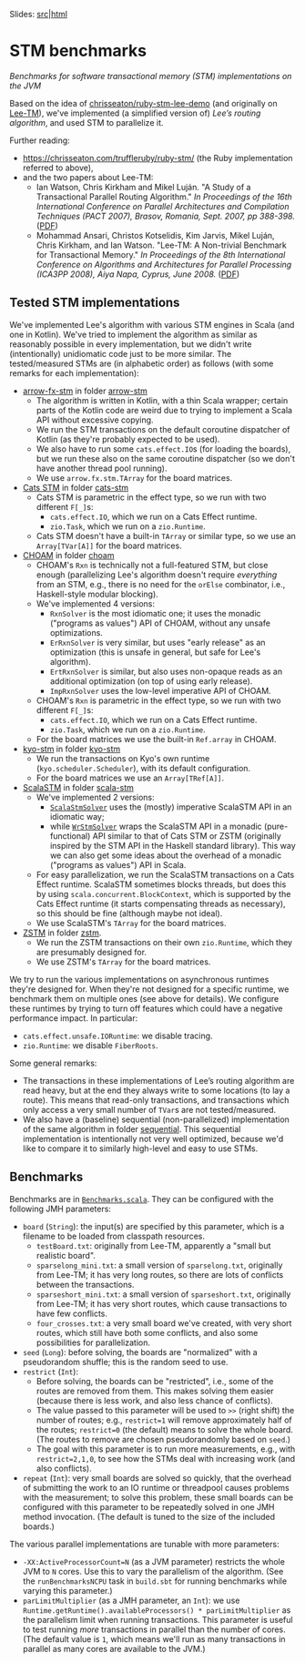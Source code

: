 <!--

   © 2023-2025 Nokia
   Licensed under the Apache License 2.0
   SPDX-License-Identifier: Apache-2.0

-->

Slides: [src](https://github.com/nokia/stm-benchmark/blob/slides/slides/slides.html)|[html](https://html-preview.github.io/?url=https://github.com/nokia/stm-benchmark/blob/slides/slides/slides.html)

# STM benchmarks

*Benchmarks for software transactional memory (STM) implementations on the JVM*

Based on the idea of [chrisseaton/ruby-stm-lee-demo](https://github.com/chrisseaton/ruby-stm-lee-demo)
(and originally on [Lee-TM](https://apt.cs.manchester.ac.uk/projects/TM/LeeBenchmark/)),
we've implemented (a simplified version of) *Lee’s routing algorithm*, and used STM to parallelize it.

Further reading:

- https://chrisseaton.com/truffleruby/ruby-stm/ (the Ruby implementation referred to above),
- and the two papers about Lee-TM:
  - Ian Watson, Chris Kirkham and Mikel Luján.
    "A Study of a Transactional Parallel Routing Algorithm."
    _In Proceedings of the 16th International Conference on Parallel Architectures and Compilation Techniques (PACT 2007),
    Brasov, Romania, Sept. 2007, pp 388-398._
    ([PDF](https://apt.cs.manchester.ac.uk/apt/projects/TM/LeeRouting/lee-TM-pact2007.pdf))
  - Mohammad Ansari, Christos Kotselidis, Kim Jarvis, Mikel Luján, Chris Kirkham, and Ian Watson.
    "Lee-TM: A Non-trivial Benchmark for Transactional Memory."
    _In Proceedings of the 8th International Conference on Algorithms and Architectures for Parallel Processing (ICA3PP 2008),
    Aiya Napa, Cyprus, June 2008._
    ([PDF](https://apt.cs.manchester.ac.uk/apt/people/ansarim/papers/pdfs/ica3pp08-ansari.pdf))

## Tested STM implementations

We've implemented Lee's algorithm with various STM engines in Scala (and one in Kotlin). We've tried
to implement the algorithm as similar as reasonably possible in every implementation, but we didn't
write (intentionally) unidiomatic code just to be more similar. The tested/measured STMs are (in
alphabetic order) as follows (with some remarks for each implementation):

- [arrow-fx-stm](https://arrow-kt.io/learn/coroutines/stm) in folder [arrow-stm](/arrow-stm)
  - The algorithm is written in Kotlin, with a thin Scala wrapper; certain parts of the Kotlin
    code are weird due to trying to implement a Scala API without excessive copying.
  - We run the STM transactions on the default coroutine dispatcher of Kotlin (as they're
    probably expected to be used).
  - We also have to run some `cats.effect.IO`s (for loading the boards), but we run these
    also on the same coroutine dispatcher (so we don't have another thread pool running).
  - We use `arrow.fx.stm.TArray` for the board matrices.
- [Cats STM](https://github.com/TimWSpence/cats-stm) in folder [cats-stm](/cats-stm)
  - Cats STM is parametric in the effect type, so we run with two different `F[_]`s:
    - `cats.effect.IO`, which we run on a Cats Effect runtime.
    - `zio.Task`, which we run on a `zio.Runtime`.
  - Cats STM doesn't have a built-in `TArray` or similar type, so we use an `Array[TVar[A]]` for the
    board matrices.
- [CHOAM](https://github.com/durban/choam) in folder [choam](/choam)
  - CHOAM's `Rxn` is technically not a full-featured STM, but close enough (parallelizing Lee's
    algorithm doesn't require _everything_ from an STM, e.g., there is no need for the `orElse`
    combinator, i.e., Haskell-style modular blocking).
  - We've implemented 4 versions:
    - `RxnSolver` is the most idiomatic one; it uses the monadic ("programs as values") API
      of CHOAM, without any unsafe optimizations.
    - `ErRxnSolver` is very similar, but uses "early release" as an optimization (this is unsafe
      in general, but safe for Lee's algorithm).
    - `ErtRxnSolver` is similar, but also uses non-opaque reads as an additional optimization
      (on top of using early release).
    - `ImpRxnSolver` uses the low-level imperative API of CHOAM.
  - CHOAM's `Rxn` is parametric in the effect type, so we run with two different `F[_]`s:
    - `cats.effect.IO`, which we run on a Cats Effect runtime.
    - `zio.Task`, which we run on a `zio.Runtime`.
  - For the board matrices we use the built-in `Ref.array` in CHOAM.
- [kyo-stm](https://github.com/getkyo/kyo/tree/main/kyo-stm/shared/src/main/scala/kyo) in folder [kyo-stm](/kyo-stm)
  - We run the transactions on Kyo's own runtime (`kyo.scheduler.Scheduler`), with its default configuration.
  - For the board matrices we use an `Array[TRef[A]]`.
- [ScalaSTM](https://github.com/scala-stm/scala-stm) in folder [scala-stm](/scala-stm)
  - We've implemented 2 versions:
    - [`ScalaStmSolver`](scala-stm/src/main/scala/com/nokia/stmbenchmark/scalastm/ScalaStmSolver.scala)
      uses the (mostly) imperative ScalaSTM API in an idiomatic way;
    - while [`WrStmSolver`](scala-stm/src/main/scala/com/nokia/stmbenchmark/scalastm/WrStmSolver.scala)
      wraps the ScalaSTM API in a monadic (pure-functional) API similar to that of Cats STM or ZSTM (originally
      inspired by the STM API in the Haskell standard library). This way we can also get some ideas about
      the overhead of a monadic ("programs as values") API in Scala.
  - For easy parallelization, we run the ScalaSTM transactions on a Cats Effect runtime.
    ScalaSTM sometimes blocks threads, but does this by using `scala.concurrent.BlockContext`,
    which is supported by the Cats Effect runtime (it starts compensating threads as necessary),
    so this should be fine (although maybe not ideal).
  - We use ScalaSTM's `TArray` for the board matrices.
- [ZSTM](https://github.com/zio/zio/tree/series/2.x/core/shared/src/main/scala/zio/stm) in folder [zstm](/zstm).
  - We run the ZSTM transactions on their own `zio.Runtime`, which they are presumably designed for.
  - We use ZSTM's `TArray` for the board matrices.

We try to run the various implementations on asynchronous runtimes they're designed for. When they're
not designed for a specific runtime, we benchmark them on multiple ones (see above for details).
We configure these runtimes by trying to turn off features which could have a negative performance impact.
In particular:

- `cats.effect.unsafe.IORuntime`: we disable tracing.
- `zio.Runtime`: we disable `FiberRoots`.

Some general remarks:

- The transactions in these implementations of Lee’s routing algorithm are read heavy,
  but at the end they always write to some locations (to lay a route). This means that
  read-only transactions, and transactions which only access a very small number of
  `TVar`s are not tested/measured.
- We also have a (baseline) sequential (non-parallelized) implementation of the same algorithm in folder
  [sequential](/sequential). This sequential implementation is intentionally not very well optimized,
  because we'd like to compare it to similarly high-level and easy to use STMs.

## Benchmarks

Benchmarks are in [`Benchmarks.scala`](benchmarks/src/main/scala/com/nokia/stmbenchmark/benchmarks/Benchmarks.scala).
They can be configured with the following JMH parameters:

- `board` (`String`): the input(s) are specified by this parameter, which is a filename to be loaded from classpath resources.
  - `testBoard.txt`: originally from Lee-TM, apparently a "small but realistic board".
  - `sparselong_mini.txt`: a small version of `sparselong.txt`, originally from Lee-TM;
    it has very long routes, so there are lots of conflicts between the transactions.
  - `sparseshort_mini.txt`: a small version of `sparseshort.txt`, originally from Lee-TM;
    it has very short routes, which cause transactions to have few conflicts.
  - `four_crosses.txt`: a very small board we've created, with very short routes, which still
    have both some conflicts, and also some possibilities for parallelization.
- `seed` (`Long`): before solving, the boards are "normalized" with a pseudorandom shuffle; this is the random seed to use.
- `restrict` (`Int`):
  - Before solving, the boards can be "restricted", i.e., some of the routes are removed from them.
    This makes solving them easier (because there is less work, and also less chance of conflicts).
  - The value passed to this parameter will be used to `>>` (right shift) the number of routes;
    e.g., `restrict=1` will remove approximately half of the routes; `restrict=0` (the default)
    means to solve the whole board. (The routes to remove are chosen pseudorandomly based on `seed`.)
  - The goal with this parameter is to run more measurements, e.g., with `restrict=2,1,0`, to see
    how the STMs deal with increasing work (and also conflicts).
- `repeat` (`Int`): very small boards are solved so quickly, that the overhead of submitting
    the work to an IO runtime or threadpool causes problems with the measurement; to solve this problem,
    these small boards can be configured with this parameter to be repeatedly solved in one JMH method
    invocation. (The default is tuned to the size of the included boards.)

The various parallel implementations are tunable with more parameters:

- `-XX:ActiveProcessorCount=N` (as a JVM parameter) restricts the whole JVM to `N` cores. Use this to
  vary the parallelism of the algorithm. (See the `runBenchmarksNCPU` task in `build.sbt` for running
  benchmarks while varying this parameter.)
- `parLimitMultiplier` (as a JMH parameter, an `Int`): we use
  `Runtime.getRuntime().availableProcessors() * parLimitMultiplier` as the parallelism limit when running
  transactions. This parameter is useful to test running _more_ transactions in parallel than the number of cores. (The default value is `1`, which means we'll run as many transactions in parallel as many cores are available to the JVM.)
